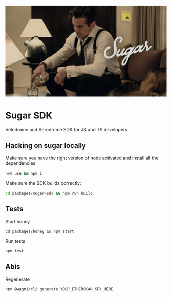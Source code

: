 ![Sugar](sugar.png)

# Sugar SDK

Velodrome and Aerodrome SDK for JS and TS developers.

## Hacking on sugar locally

Make sure you have the right version of node activated and install all the dependencies 

```bash
nvm use && npm i
```

Make sure the SDK builds correctly:

```bash
cd packages/sugar-sdk && npm run build
```

## Tests

Start honey

```
cd packages/honey && npm start
```

Run tests

```
npm test
```

## Abis

Regenerate 

```
npx @wagmi/cli generate YOUR_ETHERSCAN_KEY_HERE
```
